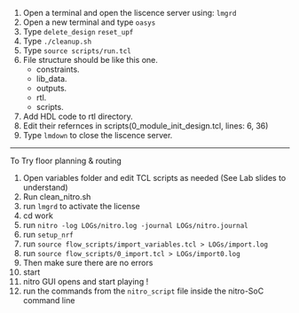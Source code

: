1. Open a terminal and open the liscence server using: `lmgrd`
2. Open a new terminal and type `oasys`
3. Type `delete_design` `reset_upf`
4. Type `./cleanup.sh`
5. Type `source scripts/run.tcl`
6. File structure should be like this one.
    - constraints.
    - lib_data.
    - outputs.
    - rtl.
    - scripts.
7. Add HDL code to rtl directory.
8. Edit their refernces in scripts(0_module_init_design.tcl, lines: 6, 36)
9. Type `lmdown` to close the liscence server.




---------------------------------------------------------------------------------
To Try floor planning & routing

1. Open variables folder and edit TCL scripts as needed  (See Lab slides to understand)
2. Run clean_nitro.sh
3. run `lmgrd` to activate the license
4. cd work
5. run `nitro -log LOGs/nitro.log -journal LOGs/nitro.journal`
6. run `setup_nrf`
7. run `source flow_scripts/import_variables.tcl > LOGs/import.log`
8. run `source flow_scripts/0_import.tcl > LOGs/import0.log`
9. Then make sure there are no errors
10. start
11. nitro GUI opens and start playing !
12. run the commands from the `nitro_script` file inside the nitro-SoC command line 
